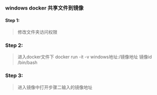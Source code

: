 ### windows docker 共享文件到镜像


#### Step 1:
> 修改文件夹访问权限

### Step 2:
> 进入docker文件下 docker run -it -v windows地址:/镜像地址 镜像id /bin/bash

### Step 3:
> 进入镜像中打开步骤二输入的镜像地址